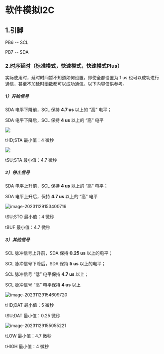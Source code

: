 # 软件模拟I2C

## 1.引脚

PB6 -- SCL

PB7 -- SDA

### 2.时序延时（标准模式，快速模式，快速模式Plus）

实际使用时，延时时间暂不知道如何设置，即使全都设置为 1 us 也可以成功进行通信，甚至不加延时函数都可以成功通信。以下内容仅供参考。

##### 1）开始信号

SDA 电平下降前，SCL 保持 **4.7 us** 以上的 “高” 电平；

SDA 电平下降后，SCL 保持 **4 us** 以上的 “高” 电平

![](E:\Github\STM32\STM32F103C8T6\I2C\img\image-20231129152119675.png)

tHD;STA 最小值：4 微秒

![](E:\Github\STM32\STM32F103C8T6\I2C\img\image-20231129152629911.png)

tSU;STA 最小值：4.7 微秒

##### 2）停止信号

SDA 电平上升前，SCL 保持 **4 us** 以上的 “高” 电平；

SDA 电平上升后，保持 **4.7 us** 以上的 “高” 电平

![image-20231129153400716](E:\Github\STM32\STM32F103C8T6\I2C\img\image-20231129153400716.png)

tSU;STO 最小值：4 微秒

tBUF 最小值：4.7 微秒

##### 3）其他信号

SCL 脉冲信号上升前，SDA 保持 **0.25 us** 以上的电平；

SCL 脉冲信号下降后，SDA 保持 **5 us** 以上的电平；

SCL 脉冲信号 “低” 电平保持 **4.7 us** 以上；

SCL 脉冲信号 “高” 电平保持 **4 us** 以上

![image-20231129154609720](E:\Github\STM32\STM32F103C8T6\I2C\img\image-20231129154609720.png)

tHD;DAT 最小值：5 微秒

tSU;DAT 最小值：0.25 微秒

![image-20231129155055221](E:\Github\STM32\STM32F103C8T6\I2C\img\image-20231129155055221.png)

tLOW 最小值：4.7 微秒

tHIGH 最小值：4 微秒